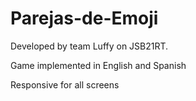# Parejas-de-Emoji

Developed by team Luffy on JSB21RT.

Game implemented in English and Spanish

Responsive for all screens
